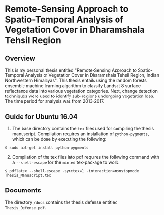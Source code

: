 # Remote-Sensing Approach to Spatio-Temporal Analysis of Vegetation Cover in Dharamshala Tehsil Region

## Overview

This is my personal thesis entitled "Remote-Sensing Approach to Spatio-Temporal Analysis of Vegetation Cover in Dharamshala Tehsil Region, Indian Northwestern Himalayas". This thesis entails using the random forests ensemble machine learning algorithm to classify Landsat 8 surface reflectance data into various vegetation categories. Next, change detection techniques were used to identify sub-regions undergoing vegetation loss. The time period for analysis was from 2013-2017.

## Guide for Ubuntu 16.04

1. The base directory contains the `tex` files used for compiling the thesis manuscript. Compilation requires an installation of `python-pygments`, which can be done by executing the following:

```shell
$ sudo apt-get install python-pygments
```

2. Compilation of the tex files into pdf requires the following command with a `--shell-escape` for the `minted` tex-package to work.

```shell
$ pdflatex --shell-escape -synctex=1 -interaction=nonstopmode Thesis_Manuscript.tex
```

## Documents

The directory `/docs` contains the thesis defense entitled `Thesis_Defense.pdf`.
